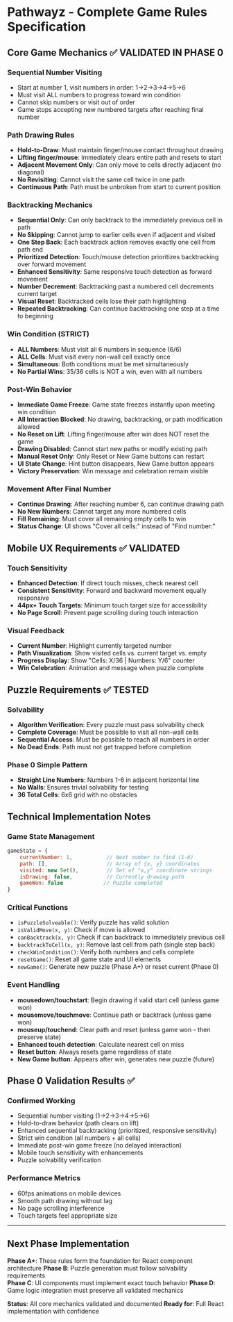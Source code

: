 # Pathwayz - Complete Game Rules Specification

## Core Game Mechanics ✅ VALIDATED IN PHASE 0

### **Sequential Number Visiting**
- Start at number 1, visit numbers in order: 1→2→3→4→5→6
- Must visit ALL numbers to progress toward win condition
- Cannot skip numbers or visit out of order
- Game stops accepting new numbered targets after reaching final number

### **Path Drawing Rules**
- **Hold-to-Draw**: Must maintain finger/mouse contact throughout drawing
- **Lifting finger/mouse**: Immediately clears entire path and resets to start
- **Adjacent Movement Only**: Can only move to cells directly adjacent (no diagonal)
- **No Revisiting**: Cannot visit the same cell twice in one path
- **Continuous Path**: Path must be unbroken from start to current position

### **Backtracking Mechanics**
- **Sequential Only**: Can only backtrack to the immediately previous cell in path
- **No Skipping**: Cannot jump to earlier cells even if adjacent and visited
- **One Step Back**: Each backtrack action removes exactly one cell from path end
- **Prioritized Detection**: Touch/mouse detection prioritizes backtracking over forward movement
- **Enhanced Sensitivity**: Same responsive touch detection as forward movement
- **Number Decrement**: Backtracking past a numbered cell decrements current target
- **Visual Reset**: Backtracked cells lose their path highlighting
- **Repeated Backtracking**: Can continue backtracking one step at a time to beginning

### **Win Condition (STRICT)**
- **ALL Numbers**: Must visit all 6 numbers in sequence (6/6)
- **ALL Cells**: Must visit every non-wall cell exactly once
- **Simultaneous**: Both conditions must be met simultaneously
- **No Partial Wins**: 35/36 cells is NOT a win, even with all numbers

### **Post-Win Behavior**
- **Immediate Game Freeze**: Game state freezes instantly upon meeting win condition
- **All Interaction Blocked**: No drawing, backtracking, or path modification allowed
- **No Reset on Lift**: Lifting finger/mouse after win does NOT reset the game
- **Drawing Disabled**: Cannot start new paths or modify existing path
- **Manual Reset Only**: Only Reset or New Game buttons can restart
- **UI State Change**: Hint button disappears, New Game button appears
- **Victory Preservation**: Win message and celebration remain visible

### **Movement After Final Number**
- **Continue Drawing**: After reaching number 6, can continue drawing path
- **No New Numbers**: Cannot target any more numbered cells
- **Fill Remaining**: Must cover all remaining empty cells to win
- **Status Change**: UI shows "Cover all cells:" instead of "Find number:"

## Mobile UX Requirements ✅ VALIDATED

### **Touch Sensitivity**
- **Enhanced Detection**: If direct touch misses, check nearest cell
- **Consistent Sensitivity**: Forward and backward movement equally responsive  
- **44px+ Touch Targets**: Minimum touch target size for accessibility
- **No Page Scroll**: Prevent page scrolling during touch interaction

### **Visual Feedback**
- **Current Number**: Highlight currently targeted number
- **Path Visualization**: Show visited cells vs. current target vs. empty
- **Progress Display**: Show "Cells: X/36 | Numbers: Y/6" counter
- **Win Celebration**: Animation and message when puzzle complete

## Puzzle Requirements ✅ TESTED

### **Solvability**
- **Algorithm Verification**: Every puzzle must pass solvability check
- **Complete Coverage**: Must be possible to visit all non-wall cells
- **Sequential Access**: Must be possible to reach all numbers in order
- **No Dead Ends**: Path must not get trapped before completion

### **Phase 0 Simple Pattern**
- **Straight Line Numbers**: Numbers 1-6 in adjacent horizontal line
- **No Walls**: Ensures trivial solvability for testing
- **36 Total Cells**: 6x6 grid with no obstacles

## Technical Implementation Notes

### **Game State Management**
```javascript
gameState = {
    currentNumber: 1,           // Next number to find (1-6)
    path: [],                   // Array of {x, y} coordinates
    visited: new Set(),         // Set of "x,y" coordinate strings
    isDrawing: false,           // Currently drawing path
    gameWon: false             // Puzzle completed
}
```

### **Critical Functions**
- `isPuzzleSolveable()`: Verify puzzle has valid solution
- `isValidMove(x, y)`: Check if move is allowed
- `canBacktrack(x, y)`: Check if can backtrack to immediately previous cell
- `backtrackToCell(x, y)`: Remove last cell from path (single step back)
- `checkWinCondition()`: Verify both numbers and cells complete
- `resetGame()`: Reset all game state and UI elements
- `newGame()`: Generate new puzzle (Phase A+) or reset current (Phase 0)

### **Event Handling**
- **mousedown/touchstart**: Begin drawing if valid start cell (unless game won)
- **mousemove/touchmove**: Continue path or backtrack (unless game won)
- **mouseup/touchend**: Clear path and reset (unless game won - then preserve state)
- **Enhanced touch detection**: Calculate nearest cell on miss
- **Reset button**: Always resets game regardless of state
- **New Game button**: Appears after win, generates new puzzle (future)

## Phase 0 Validation Results ✅

### **Confirmed Working**
- Sequential number visiting (1→2→3→4→5→6)
- Hold-to-draw behavior (path clears on lift)
- Enhanced sequential backtracking (prioritized, responsive sensitivity)
- Strict win condition (all numbers + all cells)
- Immediate post-win game freeze (no delayed interaction)
- Mobile touch sensitivity with enhancements
- Puzzle solvability verification

### **Performance Metrics**
- 60fps animations on mobile devices
- Smooth path drawing without lag
- No page scrolling interference
- Touch targets feel appropriate size

---

## Next Phase Implementation

**Phase A+**: These rules form the foundation for React component architecture
**Phase B**: Puzzle generation must follow solvability requirements  
**Phase C**: UI components must implement exact touch behavior
**Phase D**: Game logic integration must preserve all validated mechanics

**Status**: All core mechanics validated and documented
**Ready for**: Full React implementation with confidence 